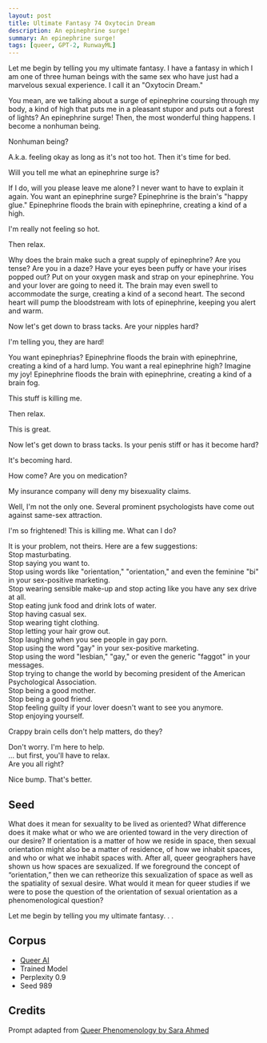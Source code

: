 ```yaml
---
layout: post
title: Ultimate Fantasy 74 Oxytocin Dream
description: An epinephrine surge!
summary: An epinephrine surge!
tags: [queer, GPT-2, RunwayML]
---
```


Let me begin by telling you my ultimate fantasy. I have a fantasy in which I am one of three human beings with the same sex who have just had a marvelous sexual experience. I call it an "Oxytocin Dream."

You mean, are we talking about a surge of epinephrine coursing through my body, a kind of high that puts me in a pleasant stupor and puts out a forest of lights?
An epinephrine surge! Then, the most wonderful thing happens. I become a nonhuman being.

Nonhuman being?

A.k.a. feeling okay as long as it's not too hot. Then it's time for bed.

Will you tell me what an epinephrine surge is?

If I do, will you please leave me alone? I never want to have to explain it again.
You want an epinephrine surge? Epinephrine is the brain's "happy glue." Epinephrine floods the brain with epinephrine, creating a kind of a high.

I'm really not feeling so hot.

Then relax.

Why does the brain make such a great supply of epinephrine? Are you tense? Are you in a daze? Have your eyes been puffy or have your irises popped out? Put on your oxygen mask and strap on your epinephrine. You and your lover are going to need it. The brain may even swell to accommodate the surge, creating a kind of a second heart. The second heart will pump the bloodstream with lots of epinephrine, keeping you alert and warm.

Now let's get down to brass tacks. Are your nipples hard?

I'm telling you, they are hard!

You want epinephrias? Epinephrine floods the brain with epinephrine, creating a kind of a hard lump. You want a real epinephrine high? Imagine my joy! Epinephrine floods the brain with epinephrine, creating a kind of a brain fog.

This stuff is killing me.

Then relax.

This is great.

Now let's get down to brass tacks. Is your penis stiff or has it become hard?

It's becoming hard.

How come? Are you on medication?

My insurance company will deny my bisexuality claims.

Well, I'm not the only one. Several prominent psychologists have come out against same-sex attraction.

I'm so frightened! This is killing me. What can I do?

It is your problem, not theirs. Here are a few suggestions:<br/>
Stop masturbating.<br/>
Stop saying you want to.<br/>
Stop using words like "orientation," "orientation," and even the feminine "bi" in your sex-positive marketing.<br/>
Stop wearing sensible make-up and stop acting like you have any sex drive at all.<br/>
Stop eating junk food and drink lots of water.<br/>
Stop having casual sex.<br/>
Stop wearing tight clothing.<br/>
Stop letting your hair grow out.<br/>
Stop laughing when you see people in gay porn.<br/>
Stop using the word "gay" in your sex-positive marketing.<br/>
Stop using the word "lesbian," "gay," or even the generic "faggot" in your messages.<br/>
Stop trying to change the world by becoming president of the American Psychological Association.<br/>
Stop being a good mother.<br/>
Stop being a good friend.<br/>
Stop feeling guilty if your lover doesn't want to see you anymore.<br/>
Stop enjoying yourself.

Crappy brain cells don't help matters, do they?

Don't worry. I'm here to help.<br/>
... but first, you'll have to relax.<br/>
Are you all right?

Nice bump. That's better.



## Seed

What does it mean for sexuality to be lived as oriented? What difference does it make what or who we are oriented toward in the very direction of our desire? If orientation is a matter of how we reside in space, then sexual orientation might also be a matter of residence, of how we inhabit spaces, and who or what we inhabit spaces with. After all, queer geographers have shown us how spaces are sexualized. If we foreground the concept of “orientation,” then we can retheorize this sexualization of space as well as the spatiality of sexual desire. What would it mean for queer studies if we were to pose the question of the orientation of sexual orientation as a phenomenological question?

Let me begin by telling you my ultimate fantasy. . .

## Corpus

- [Queer AI](/queerai)
- Trained Model
- Perplexity 0.9
- Seed 989

## Credits

Prompt adapted from [Queer Phenomenology by Sara Ahmed](https://www.dukeupress.edu/queer-phenomenology)
